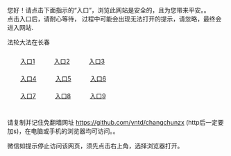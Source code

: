 您好！请点击下面指示的“入口”，浏览此网站是安全的，且为您带来平安。。 <br/>
点击入口后，请耐心等待， 过程中可能会出现无法打开的提示，请忽略，最终会进入网站. </br>

法轮大法在长春<br/>
<div style="padding:10px"><a style="margin:20px" target="_blank" href="https://d127rg72e5cj9m.cloudfront.net/2Qpsp?wsrtdltq" id="ccLink1" rel="nofollow">入口1</a> <a target="_blank" style="margin:20px" href="https://d4qql5dxv8hh7.cloudfront.net/2Qpsp?lycfpqeb" id="ccLink2" rel="nofollow">入口2</a> <a style="margin:20px" target="_blank" href="https://dhkx21mvp2uio.cloudfront.net/2Qpsp?ruagg" id="ccLink3" rel="nofollow">入口3</a></div>

<div style="padding:10px" ><a style="margin:20px" target="_blank" href="https://d127rg72e5cj9m.cloudfront.net/2Qpsp?wsrtdltq" id="ccLink4" rel="nofollow">入口4</a> <a style="margin:20px" href="https://d4qql5dxv8hh7.cloudfront.net/2Qpsp?lycfpqeb" target="_blank" id="ccLink5" rel="nofollow">入口5</a> <a style="margin:20px" href="https://dhkx21mvp2uio.cloudfront.net/2Qpsp?ruagg" target="_blank" id="ccLink6" rel="nofollow">入口6</a></div>

<div style="padding:10px"><a style="margin:20px" target="_blank" href="https://d127rg72e5cj9m.cloudfront.net/2Qpsp?wsrtdltq" id="ccLink7" rel="nofollow">入口7</a> <a style="margin:20px" href="https://d4qql5dxv8hh7.cloudfront.net/2Qpsp?lycfpqeb" target="_blank" id="ccLink8" rel="nofollow">入口8</a> <a style="margin:20px" target="_blank" href="https://dhkx21mvp2uio.cloudfront.net/2Qpsp?ruagg" id="ccLink9" rel="nofollow">入口9</a></div>

<br/>



请复制并记住免翻墙网址 https://github.com/yntd/changchunzx (http后一定要加s)，在电脑或手机的浏览器均可访问。。<br/>

微信如提示停止访问该网页，须先点击右上角，选择浏览器打开。
